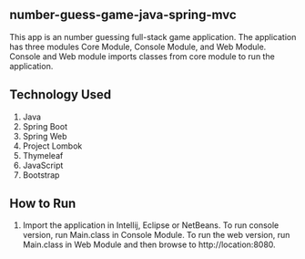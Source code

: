 ## number-guess-game-java-spring-mvc
This app is an number guessing full-stack game application. The application has three modules Core Module, Console Module, and Web Module. Console and Web module imports classes from core module to run the application. 

## Technology Used
1. Java
2. Spring Boot
3. Spring Web
4. Project Lombok
5. Thymeleaf
6. JavaScript
7. Bootstrap

## How to Run
1. Import the application in Intellij, Eclipse or NetBeans. To run console version, run Main.class in Console Module. To run the web version, run Main.class in Web Module and then browse to http://location:8080.
